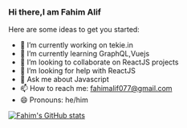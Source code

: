 ### Hi there,I am Fahim Alif
<!--

**Fahimkhan9/Fahimkhan9** is a ✨ _special_ ✨ repository because its `README.md` (this file) appears on your GitHub profile.
-->
Here are some ideas to get you started:

- 🔭 I’m currently working on tekie.in
- 🌱 I’m currently learning GraphQL,Vuejs
- 👯 I’m looking to collaborate on ReactJS projects
- 🤔 I’m looking for help with ReactJS
- 💬 Ask me about Javascript
- 📫 How to reach me: fahimalif077@gmail.com
- 😄 Pronouns: he/him

[![Fahim's GitHub stats](https://github-readme-stats.vercel.app/api?username=Fahimkhan9)](https://github.com/anuraghazra/github-readme-stats)
